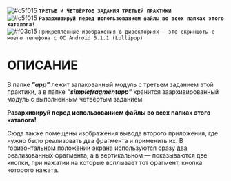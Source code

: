 ![#c5f015](https://via.placeholder.com/15/ffd700/000000?text=+) <b>`ТРЕТЬЕ И ЧЕТВЁРТОЕ ЗАДАНИЯ ТРЕТЬЕЙ ПРАКТИКИ`</b>  
![#c5f015](https://via.placeholder.com/15/FF1493/000000?text=+) <b>`Разархивируй перед использованием файлы во всех папках этого каталога!`</b>  
![#f03c15](https://via.placeholder.com/15/f03c15/000000?text="+") `Прикреплённые изображения в директориях — это скриншоты с моего телефона с ОС Android 5.1.1 (Lollipop)`

# ОПИСАНИЕ

<p>В папке <b><i>"app"</i></b> лежит запакованный модуль с третьем заданием этой практики, а в папке <b><i>"simplefragmentapp"</i></b> хранится заархивированный модуль с выполненным четвёртым заданием.</p>

<p><b>Разархивируй перед использованием файлы во всех папках этого каталога!</b></p>

<p>Сюда также помещены изображения вывода второго приложения, где нужно было реализовать два фрагмента и применить их. В горизонтальном положении экрана используются сразу два реализованных фрагмента, а в вертикальном — показываются две кнопки, при нажатии на которые всплывает тот фрагмент, кнопка которого нажата.</p>
